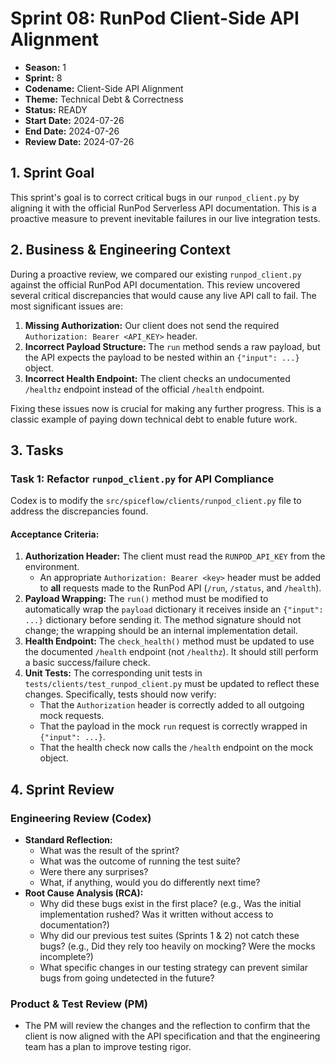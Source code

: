 # Sprint 08: RunPod Client-Side API Alignment

- **Season:** 1
- **Sprint:** 8
- **Codename:** Client-Side API Alignment
- **Theme:** Technical Debt & Correctness
- **Status:** READY
- **Start Date:** 2024-07-26
- **End Date:** 2024-07-26
- **Review Date:** 2024-07-26

## 1. Sprint Goal

This sprint's goal is to correct critical bugs in our `runpod_client.py` by aligning it with the official RunPod Serverless API documentation. This is a proactive measure to prevent inevitable failures in our live integration tests.

## 2. Business & Engineering Context

During a proactive review, we compared our existing `runpod_client.py` against the official RunPod API documentation. This review uncovered several critical discrepancies that would cause any live API call to fail. The most significant issues are:

1.  **Missing Authorization:** Our client does not send the required `Authorization: Bearer <API_KEY>` header.
2.  **Incorrect Payload Structure:** The `run` method sends a raw payload, but the API expects the payload to be nested within an `{"input": ...}` object.
3.  **Incorrect Health Endpoint:** The client checks an undocumented `/healthz` endpoint instead of the official `/health` endpoint.

Fixing these issues now is crucial for making any further progress. This is a classic example of paying down technical debt to enable future work.

## 3. Tasks

### Task 1: Refactor `runpod_client.py` for API Compliance

Codex is to modify the `src/spiceflow/clients/runpod_client.py` file to address the discrepancies found.

#### Acceptance Criteria:

1.  **Authorization Header:** The client must read the `RUNPOD_API_KEY` from the environment.
    - An appropriate `Authorization: Bearer <key>` header must be added to **all** requests made to the RunPod API (`/run`, `/status`, and `/health`).
2.  **Payload Wrapping:** The `run()` method must be modified to automatically wrap the `payload` dictionary it receives inside an `{"input": ...}` dictionary before sending it. The method signature should not change; the wrapping should be an internal implementation detail.
3.  **Health Endpoint:** The `check_health()` method must be updated to use the documented `/health` endpoint (not `/healthz`). It should still perform a basic success/failure check.
4.  **Unit Tests:** The corresponding unit tests in `tests/clients/test_runpod_client.py` must be updated to reflect these changes. Specifically, tests should now verify:
    - That the `Authorization` header is correctly added to all outgoing mock requests.
    - That the payload in the mock `run` request is correctly wrapped in `{"input": ...}`.
    - That the health check now calls the `/health` endpoint on the mock object.

## 4. Sprint Review

### Engineering Review (Codex)

- **Standard Reflection:**
  - What was the result of the sprint?
  - What was the outcome of running the test suite?
  - Were there any surprises?
  - What, if anything, would you do differently next time?
- **Root Cause Analysis (RCA):**
  - Why did these bugs exist in the first place? (e.g., Was the initial implementation rushed? Was it written without access to documentation?)
  - Why did our previous test suites (Sprints 1 & 2) not catch these bugs? (e.g., Did they rely too heavily on mocking? Were the mocks incomplete?)
  - What specific changes in our testing strategy can prevent similar bugs from going undetected in the future?

### Product & Test Review (PM)

- The PM will review the changes and the reflection to confirm that the client is now aligned with the API specification and that the engineering team has a plan to improve testing rigor. 